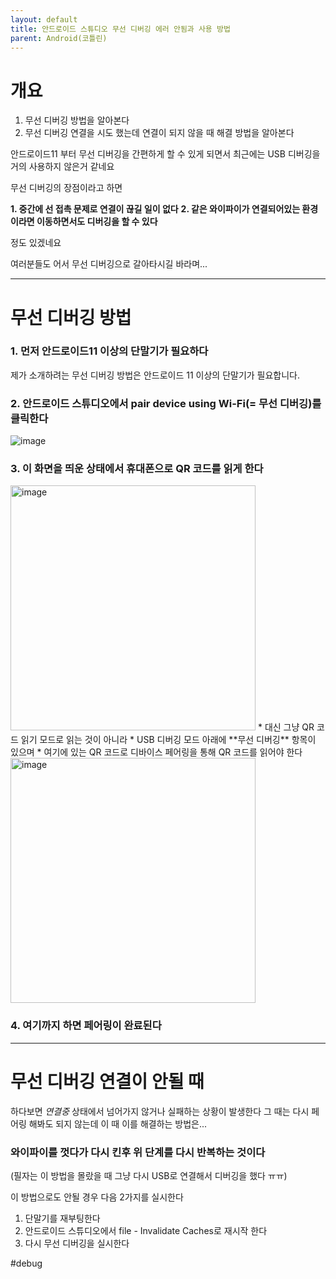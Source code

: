```yaml
---
layout: default
title: 안드로이드 스튜디오 무선 디버깅 에러 안됨과 사용 방법
parent: Android(코틀린)
---
```


# 개요
1. 무선 디버깅 방법을 알아본다
2. 무선 디버깅 연결을 시도 했는데 연결이 되지 않을 때 해결 방법을 알아본다

안드로이드11 부터 무선 디버깅을 간편하게 할 수 있게 되면서 최근에는 USB 디버깅을 거의 사용하지 않은거 같네요

무선 디버깅의 장점이라고 하면 

**1. 중간에 선 접촉 문제로 연결이 끊길 일이 없다**
**2. 같은 와이파이가 연결되어있는 환경이라면 이동하면서도 디버깅을 할 수 있다**

정도 있겠네요

여러분들도 어서 무선 디버깅으로 갈아타시길 바라며...

---------------------
# 무선 디버깅 방법
### 1. 먼저 안드로이드11 이상의 단말기가 필요하다
제가 소개하려는 무선 디버깅 방법은 안드로이드 11 이상의 단말기가 필요합니다.

### 2. 안드로이드 스튜디오에서 pair device using Wi-Fi(= 무선 디버깅)를 클릭한다

![image](https://user-images.githubusercontent.com/69494230/202098721-9d3f5c0e-874c-4802-9e2a-527db866810d.png)

### 3. 이 화면을 띄운 상태에서 휴대폰으로 QR 코드를 읽게 한다

<img width="392" alt="image" src="https://user-images.githubusercontent.com/69494230/202101798-cae4f70a-b3e9-4a07-88ac-827a1ecbfa61.png">
* 대신 그냥 QR 코드 읽기 모드로 읽는 것이 아니라
   * USB 디버깅 모드 아래에 **무선 디버깅** 항목이 있으며
      * 여기에 있는 QR 코드로 디바이스 페어링을 통해 QR 코드를 읽어야 한다
      
<img width="392" alt="image" src="https://user-images.githubusercontent.com/69494230/202102506-023451d3-83d7-48f0-9689-ed6ea31ea7ad.png">

### 4. 여기까지 하면 페어링이 완료된다

-------------------------
# 무선 디버깅 연결이 안될 때

하다보면 _연결중_ 상태에서 넘어가지 않거나 실패하는 상황이 발생한다
그 때는 다시 페어링 해봐도 되지 않는데 이 때 이를 해결하는 방법은...

### 와이파이를 껏다가 다시 킨후 위 단계를 다시 반복하는 것이다

(필자는 이 방법을 몰랐을 때 그냥 다시 USB로 연결해서 디버깅을 했다 ㅠㅠ)

이 방법으로도 안될 경우 다음 2가지를 실시한다
1. 단말기를 재부팅한다
2. 안드로이드 스튜디오에서 file - Invalidate Caches로 재시작 한다
3. 다시 무선 디버깅을 실시한다

#debug